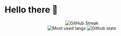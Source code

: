 <div id="header" align="left">
  <h1>Hello there 👋</h1>
   <!-- <img src="[insert an image of yourself or something you like]" width="200"  --!>

  
  
  
  </div>


<div id="stats" align="center">
  
  <img src="https://streak-stats.demolab.com?user=ahmadhidayat22&theme=transparent&fire=EB5454" alt="GitHub Streak"/>
  <br>
  
<div align="center">
  <img src="https://github-readme-stats.vercel.app/api/top-langs/?username=ahmadhidayat22&layout=compact&theme=tokyonight" alt="Most used langs"/>
  <img src="https://github-readme-stats.vercel.app/api?username=ahmadhidayat22&show_icons=true&theme=radical&rank_icon=github&include_all_commits=true" alt="Github stats"/>

</div>

</div>
